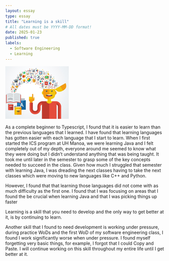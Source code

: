 ```yaml
---
layout: essay
type: essay
title: "Learning is a skill"
# All dates must be YYYY-MM-DD format!
date: 2025-01-23
published: true
labels:
  - Software Engineering
  - Learning
---
```


<img width="200px" class="rounded float-start pe-4" src="../img/Learning.jpg">

As a complete beginner to Typescript, I found that it is easier to learn than the previous languages that I learned. I have found that learning languages has gotten easier with each language that I start to learn. When I first started the ICS program at UH Manoa, we were learning Java and I felt completely out of my depth, everyone around me seemed to know what they were doing but I didn’t understand anything that was being taught. It took me until later in the semester to grasp some of the key concepts needed to succeed in the class. Given how much I struggled that semester with learning Java, I was dreading the next classes having to take the next classes which were moving to new languages like C++ and Python.

However, I found that that learning those languages did not come with as much difficulty as the first one. I found that I was focusing on areas that I found the be crucial when learning Java and that I was picking things up faster

Learning is a skill that you need to develop and the only way to get better at it, is by continuing to learn.

Another skill that I found to need development is working under pressure, during practice WoDs and the first WoD of my software engineering class, I found I work significantly worse when under pressure. I found myself forgetting very basic things, for example, I forgot that I could Copy and Paste. I will continue working on this skill throughout my entire life until I get better at it.
